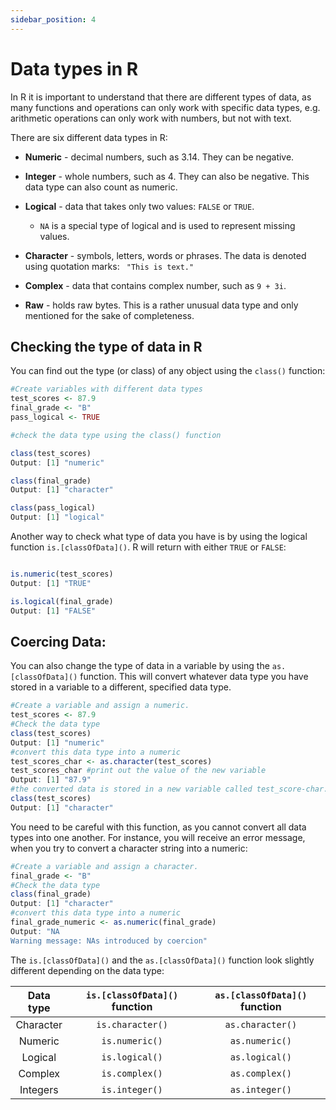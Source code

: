```yaml
---
sidebar_position: 4
---
```

# Data types in R

In R it is important to understand that there are different types of data, as many functions and operations can only work with specific data types, e.g. arithmetic operations can only work with numbers, but not with text. 

There are six different data types in R:
- **Numeric** - decimal numbers, such as 3.14. They can be negative.

- **Integer** - whole numbers, such as 4. They can also be negative. This data type can also count as numeric.
- **Logical** - data that takes only two values: `FALSE` or `TRUE`. 
    - `NA` is a special type of logical and is used to represent missing values.
- **Character** - symbols, letters, words or phrases. The data is denoted using quotation marks: ` "This is text."` 
- **Complex** - data that contains complex number, such as `9 + 3i`.
- **Raw** - holds raw bytes. This is a rather unusual data type and only mentioned for the sake of completeness.

## Checking the type of data in R
You can find out the type (or class) of any object using the `class()` function:

```r
#Create variables with different data types
test_scores <- 87.9
final_grade <- "B"
pass_logical <- TRUE

#check the data type using the class() function

class(test_scores)
Output: [1] "numeric"

class(final_grade)
Output: [1] "character"

class(pass_logical)
Output: [1] "logical"

```

Another way to check what type of data you have is by using the logical function `is.[classOfData]()`. R will return with either `TRUE` or `FALSE`:

```r

is.numeric(test_scores)
Output: [1] "TRUE"

is.logical(final_grade)
Output: [1] "FALSE"

```

## Coercing Data:
You can also change the type of data in a variable by using the `as.[classOfData]()` function. This will convert whatever data type you have stored in a variable to a different, specified data type. 

```r
#Create a variable and assign a numeric. 
test_scores <- 87.9
#Check the data type
class(test_scores)
Output: [1] "numeric"
#convert this data type into a numeric
test_scores_char <- as.character(test_scores)
test_scores_char #print out the value of the new variable
Output: [1] "87.9"
#the converted data is stored in a new variable called test_score-char. Check the class:
class(test_scores)
Output: [1] "character"
```
You need to be careful with this function, as you cannot convert all data types into one another. For instance, you will receive an error message, when you try to convert a character string into a numeric:

```r
#Create a variable and assign a character. 
final_grade <- "B"
#Check the data type
class(final_grade)
Output: [1] "character"
#convert this data type into a numeric
final_grade_numeric <- as.numeric(final_grade)
Output: "NA
Warning message: NAs introduced by coercion"

```
The `is.[classOfData]()` and the `as.[classOfData]()` function look slightly different depending on the data type:


| Data type    | `is.[classOfData]()` function | `as.[classOfData]()` function |
|:------:|:-----:|:-----------:|
| Character |  `is.character()` |        `as.character()` |
| Numeric      |  `is.numeric()` |          `as.numeric()` |
| Logical | `is.logical()` |        `as.logical()` |
| Complex     |  `is.complex()` |          `as.complex()` |
| Integers      | `is.integer()` | `as.integer()`

